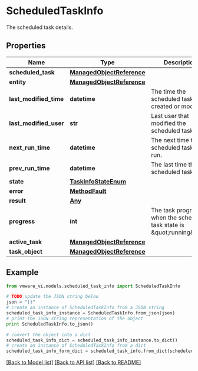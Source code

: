 # ScheduledTaskInfo

The scheduled task details. 

## Properties
Name | Type | Description | Notes
------------ | ------------- | ------------- | -------------
**scheduled_task** | [**ManagedObjectReference**](ManagedObjectReference.md) |  | 
**entity** | [**ManagedObjectReference**](ManagedObjectReference.md) |  | 
**last_modified_time** | **datetime** | The time the scheduled task is created or modified.  | 
**last_modified_user** | **str** | Last user that modified the scheduled task.  | 
**next_run_time** | **datetime** | The next time the scheduled task will run.  | [optional] 
**prev_run_time** | **datetime** | The last time the scheduled task ran.  | [optional] 
**state** | [**TaskInfoStateEnum**](TaskInfoStateEnum.md) |  | 
**error** | [**MethodFault**](MethodFault.md) |  | [optional] 
**result** | [**Any**](Any.md) |  | [optional] 
**progress** | **int** | The task progress when the scheduled task state is \&quot;running\&quot;.  | [optional] 
**active_task** | [**ManagedObjectReference**](ManagedObjectReference.md) |  | [optional] 
**task_object** | [**ManagedObjectReference**](ManagedObjectReference.md) |  | 

## Example

```python
from vmware_vi.models.scheduled_task_info import ScheduledTaskInfo

# TODO update the JSON string below
json = "{}"
# create an instance of ScheduledTaskInfo from a JSON string
scheduled_task_info_instance = ScheduledTaskInfo.from_json(json)
# print the JSON string representation of the object
print ScheduledTaskInfo.to_json()

# convert the object into a dict
scheduled_task_info_dict = scheduled_task_info_instance.to_dict()
# create an instance of ScheduledTaskInfo from a dict
scheduled_task_info_form_dict = scheduled_task_info.from_dict(scheduled_task_info_dict)
```
[[Back to Model list]](../README.md#documentation-for-models) [[Back to API list]](../README.md#documentation-for-api-endpoints) [[Back to README]](../README.md)



